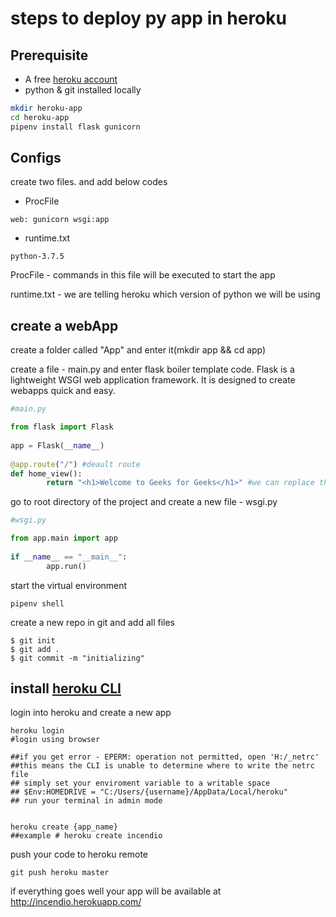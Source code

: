 # steps to deploy py app in heroku

## Prerequisite

* A free [heroku account](https://signup.heroku.com/signup/dc) 
* python & git installed locally

```bash
mkdir heroku-app
cd heroku-app
pipenv install flask gunicorn
```

## Configs
create two files. and add below codes
* ProcFile
```
web: gunicorn wsgi:app
```
* runtime.txt 
```
python-3.7.5
```

ProcFile - commands in this file will be executed to start the app

runtime.txt - we are telling heroku which version of python we will be using

## create a webApp

create a folder called "App" and enter it(mkdir app && cd app)

create a file - main.py and enter flask boiler template code.
Flask is a lightweight WSGI web application framework. It is designed to create webapps quick and easy.


```python
#main.py

from flask import Flask 
  
app = Flask(__name__) 
  
@app.route("/") #deault route
def home_view(): 
        return "<h1>Welcome to Geeks for Geeks</h1>" #we can replace this return statement with html templates
```

go to root directory of the project and create a new file - wsgi.py

```python
#wsgi.py

from app.main import app 
  
if __name__ == "__main__": 
        app.run() 
```

start the virtual environment

```
pipenv shell 
```

create a new repo in git and add all files

```
$ git init 
$ git add .
$ git commit -m "initializing"
```

## install [heroku CLI](https://cli-assets.heroku.com/heroku-x64.exe)

login into heroku and create a new app
```
heroku login
#login using browser 

##if you get error - EPERM: operation not permitted, open 'H:/_netrc'
##this means the CLI is unable to determine where to write the netrc file
## simply set your enviroment variable to a writable space
## $Env:HOMEDRIVE = "C:/Users/{username}/AppData/Local/heroku"
## run your terminal in admin mode


heroku create {app_name}
##example # heroku create incendio
```

push your code to heroku remote

```
git push heroku master
```

if everything goes well your app will be available at http://incendio.herokuapp.com/
